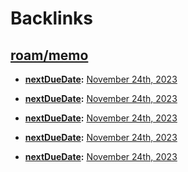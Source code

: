 
# Backlinks
## [roam/memo](<roam/memo.md>)
- **[nextDueDate](<nextDueDate.md>):** [November 24th, 2023](<November 24th, 2023.md>)

- **[nextDueDate](<nextDueDate.md>):** [November 24th, 2023](<November 24th, 2023.md>)

- **[nextDueDate](<nextDueDate.md>):** [November 24th, 2023](<November 24th, 2023.md>)

- **[nextDueDate](<nextDueDate.md>):** [November 24th, 2023](<November 24th, 2023.md>)

- **[nextDueDate](<nextDueDate.md>):** [November 24th, 2023](<November 24th, 2023.md>)


